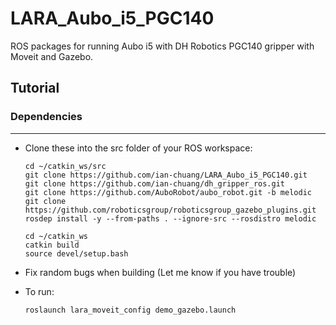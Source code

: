 # LARA_Aubo_i5_PGC140

ROS packages for running Aubo i5 with DH Robotics PGC140 gripper with Moveit and Gazebo.

## Tutorial

### Dependencies
---

* Clone these into the src folder of your ROS workspace:

  ```
  cd ~/catkin_ws/src
  git clone https://github.com/ian-chuang/LARA_Aubo_i5_PGC140.git
  git clone https://github.com/ian-chuang/dh_gripper_ros.git
  git clone https://github.com/AuboRobot/aubo_robot.git -b melodic
  git clone https://github.com/roboticsgroup/roboticsgroup_gazebo_plugins.git
  rosdep install -y --from-paths . --ignore-src --rosdistro melodic
  
  cd ~/catkin_ws
  catkin build
  source devel/setup.bash
  ```
  
* Fix random bugs when building (Let me know if you have trouble)

* To run:

  ```
  roslaunch lara_moveit_config demo_gazebo.launch
  ```
